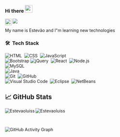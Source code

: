 ### Hi there <img src="linkedin.com/in/estevão-luiz-de-siqueira-nunes-057b78186" width="25px">

<a href="linkedin.com/in/estevão-luiz-de-siqueira-nunes-057b78186">
  <img align="left" alt="Estevaoluiss's LinkedIN" width="22px" src="https://raw.githubusercontent.com/peterthehan/peterthehan/master/assets/linkedin.svg" />
</a>

![](https://visitor-badge.glitch.me/badge?page_id=Estevaoluiss)

My name is Estevão and I"m learning new technologies

### 🛠 &nbsp;Tech Stack

![HTML](https://img.shields.io/badge/-HTML-05122A?style=flat&logo=HTML5)&nbsp;
![CSS](https://img.shields.io/badge/-CSS-05122A?style=flat&logo=CSS3&logoColor=1572B6)&nbsp;
![JavaScript](https://img.shields.io/badge/-JavaScript-05122A?style=flat&logo=javascript)&nbsp;
<br />
![Bootstrap](https://img.shields.io/badge/-Bootstrap-05122A?style=flat&logo=bootstrap&logoColor=563D7C)
![jQuery](https://img.shields.io/badge/-jQuery-05122A?style=flat&logo=jQuery)&nbsp;
![React](https://img.shields.io/badge/-React-05122A?style=flat&logo=react)&nbsp;
![Node.js](https://img.shields.io/badge/-Node.js-05122A?style=flat&logo=node.js)&nbsp;
<br />
![MySQL](https://img.shields.io/badge/-MySQL-05122A?style=flat&logo=MySQL)&nbsp;
<br />
![Java](https://img.shields.io/badge/-Java-05122A?style=flat&logo=Java&logoColor=FFA518)&nbsp;
<br />
![Git](https://img.shields.io/badge/-Git-05122A?style=flat&logo=git)&nbsp;
![GitHub](https://img.shields.io/badge/-GitHub-05122A?style=flat&logo=github)&nbsp;
<br />
![Visual Studio Code](https://img.shields.io/badge/-Visual%20Studio%20Code-05122A?style=flat&logo=visual-studio-code&logoColor=007ACC)&nbsp;
![Eclipse](https://img.shields.io/badge/-Eclipse-05122A?style=flat&logo=eclipse-ide&logoColor=2C2255)&nbsp;
![NetBeans](https://img.shields.io/badge/-NetBeans-05122A?style=flat&logo=NetBeans-ide&logoColor=2C2255)

## &#x1f4c8; GitHub Stats

<p align="left"><img align="left" src="https://github-readme-stats.vercel.app/api/top-langs?username=Estevaoluiss&show_icons=true&locale=en&layout=compact&theme=radical" alt="Estevaoluiss" /></p>

 
 <p><img align="center" src="https://github-readme-streak-stats.herokuapp.com/?user=Estevaoluiss&theme=radical" alt="Estevaoluiss" /></p>
 
 <br />
 
![GitHub Activity Graph](https://activity-graph.herokuapp.com/graph?username=Estevaoluiss&bg_color=000000&color=4fff67&line=4fff67&point=ffffff&area=true&hide_border=true)  